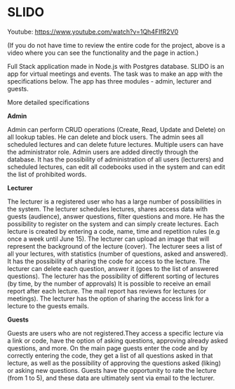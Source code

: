 # SLIDO

Youtube: https://www.youtube.com/watch?v=1Qh4FIfR2V0

(If you do not have time to review the entire code for the project, above is a video where you can see the functionality and the page in action.)

Full Stack application made in Node.js with Postgres database. SLIDO is an app for virtual meetings and events. The task was to make an app with the specifications below. The app has three modules - admin, lecturer and guests.

More detailed specifications

<b>Admin</b>

Admin can perform CRUD operations (Create, Read, Update and Delete) on all lookup tables. He can delete and block users. The admin sees all scheduled lectures and can delete future lectures. Multiple users can have the administrator role. Admin users are added directly through the database. It has the possibility of administration of all users (lecturers) and scheduled lectures, can edit all codebooks used in the system and can edit the list of prohibited words.

<b>Lecturer</b>

The lecturer is a registered user who has a large number of possibilities in the system. The lecturer schedules lectures, shares access data with guests (audience), answer questions, filter questions and more. He has the possibility to register on the system and can simply create lectures. Each lecture is created by entering a code, name, time and repetition rules (e.g once a week until June 15). The lecturer can upload an image that will represent the background of the lecture (cover). The lecturer sees a list of all your lectures, with statistics (number of questions, asked and answered). It has the possibility of sharing the code for access to the lecture. 
The lecturer can delete each question, answer it (goes to the list of answered questions). The lecturer has the possibility of different sorting of lectures (by time, by the number of approvals)
It is possible to receive an email report after each lecture. The mail report has reviews for lectures (or meetings).
The lecturer has the option of sharing the access link for a lecture to the guests emails.

<b>Guests</b>

Guests are users who are not registered.They access a specific lecture via a link or code, have the option of asking questions, approving already asked questions, and more. On the main page guests enter the code and by correctly entering the code, they get a list of all questions asked in that lecture, as well as the possibility of approving the questions asked (liking) or asking new questions. Guests have the opportunity to rate the lecture (from 1 to 5), and these data are ultimately sent via email to the lecturer.




